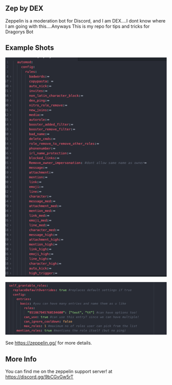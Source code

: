 ## Zep by DEX
Zeppelin is a moderation bot for Discord, and I am DEX....I dont know where I am going with this....Anyways
This is my repo for tips and tricks for Dragorys Bot


## Example Shots

![Example 1](assets/example1.png)

![Example 2](assets/example2.png)


See https://zeppelin.gg/ for more details.

## More Info

You can find me on the zeppelin support server!
at https://discord.gg/9bCGvGw5rT
